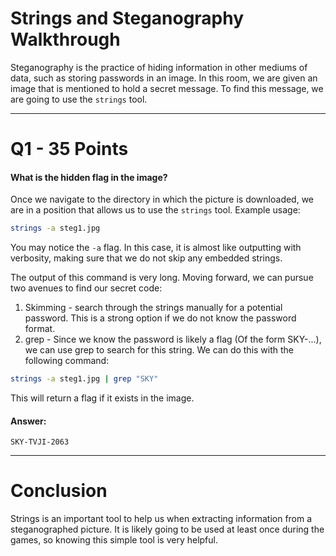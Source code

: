 # Strings and Steganography Walkthrough
Steganography is the practice of hiding information in other mediums of data, such as storing passwords in an image. In this room, we are given an image that is mentioned to hold a secret message. To find this message, we are going to use the `strings` tool.

---
# Q1 - 35 Points
#### What is the hidden flag in the image?

Once we navigate to the directory in which the picture is downloaded, we are in a position that allows us to use the `strings` tool. Example usage:

```bash
strings -a steg1.jpg
```

You may notice the `-a` flag. In this case, it is almost like outputting with verbosity, making sure that we do not skip any embedded strings.

The output of this command is very long. Moving forward, we can pursue two avenues to find our secret code:
1. Skimming - search through the strings manually for a potential password. This is a strong option if we do not know the password format.
2. grep - Since we know the password is likely a flag (Of the form SKY-...), we can use grep to search for this string. We can do this with the following command:

```bash
strings -a steg1.jpg | grep "SKY"
```

This will return a flag if it exists in the image.
#### Answer:
`SKY-TVJI-2063`

---
# Conclusion

Strings is an important tool to help us when extracting information from a steganographed picture. It is likely going to be used at least once during the games, so knowing this simple tool is very helpful.